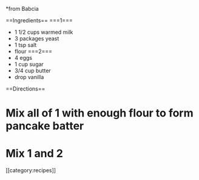*from Babcia

==Ingredients==
===1===
* 1 1/2 cups warmed milk
* 3 packages yeast
* 1 tsp salt
* flour
===2===
* 4 eggs
* 1 cup sugar
* 3/4 cup butter
* drop vanilla

==Directions==
# Mix all of 1 with enough flour to form pancake batter
# Mix 1 and 2

[[category:recipes]]
